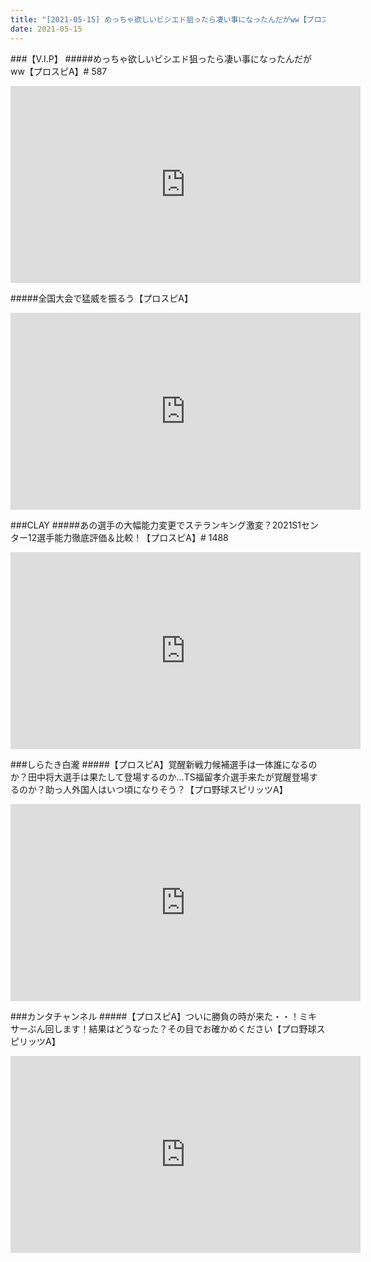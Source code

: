 ```yaml
---
title: "[2021-05-15] めっちゃ欲しいビシエド狙ったら凄い事になったんだがww【プロスピA】# 587 他"
date: 2021-05-15
---
```

###【V.I.P】
#####めっちゃ欲しいビシエド狙ったら凄い事になったんだがww【プロスピA】# 587
<iframe width="560" height="315" src="https://www.youtube.com/embed/-NIwdhib7po" frameborder="0" allow="accelerometer; autoplay; clipboard-write; encrypted-media; gyroscope; picture-in-picture" allowfullscreen></iframe>

#####全国大会で猛威を振るう【プロスピA】
<iframe width="560" height="315" src="https://www.youtube.com/embed/TxVaQjQ3WNg" frameborder="0" allow="accelerometer; autoplay; clipboard-write; encrypted-media; gyroscope; picture-in-picture" allowfullscreen></iframe>

###CLAY
#####あの選手の大幅能力変更でステランキング激変？2021S1センター12選手能力徹底評価＆比較！【プロスピA】# 1488
<iframe width="560" height="315" src="https://www.youtube.com/embed/YO6x869rwGM" frameborder="0" allow="accelerometer; autoplay; clipboard-write; encrypted-media; gyroscope; picture-in-picture" allowfullscreen></iframe>

###しらたき白瀧
#####【プロスピA】覚醒新戦力候補選手は一体誰になるのか？田中将大選手は果たして登場するのか…TS福留孝介選手来たが覚醒登場するのか？助っ人外国人はいつ頃になりそう？【プロ野球スピリッツA】
<iframe width="560" height="315" src="https://www.youtube.com/embed/qSepLnLx1O8" frameborder="0" allow="accelerometer; autoplay; clipboard-write; encrypted-media; gyroscope; picture-in-picture" allowfullscreen></iframe>

###カンタチャンネル
#####【プロスピA】ついに勝負の時が来た・・！ミキサーぶん回します！結果はどうなった？その目でお確かめください【プロ野球スピリッツA】
<iframe width="560" height="315" src="https://www.youtube.com/embed/zZBX5UxN9vE" frameborder="0" allow="accelerometer; autoplay; clipboard-write; encrypted-media; gyroscope; picture-in-picture" allowfullscreen></iframe>

